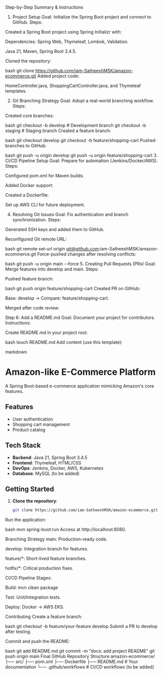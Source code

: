 Step-by-Step Summary & Instructions
1. Project Setup
Goal: Initialize the Spring Boot project and connect to GitHub.
Steps:

Created a Spring Boot project using Spring Initializr with:

Dependencies: Spring Web, Thymeleaf, Lombok, Validation.

Java 21, Maven, Spring Boot 3.4.5.

Cloned the repository:

bash
git clone https://github.com/iam-SatheeshMSK/amazon-ecommerce.git
Added project code:

HomeController.java, ShoppingCartController.java, and Thymeleaf templates.

2. Git Branching Strategy
Goal: Adopt a real-world branching workflow.
Steps:

Created core branches:

bash
git checkout -b develop      # Development branch
git checkout -b staging     # Staging branch
Created a feature branch:

bash
git checkout develop
git checkout -b feature/shopping-cart
Pushed branches to GitHub:

bash
git push -u origin develop
git push -u origin feature/shopping-cart
3. CI/CD Pipeline Setup
Goal: Prepare for automation (Jenkins/Docker/AWS).
Steps:

Configured pom.xml for Maven builds.

Added Docker support:

Created a Dockerfile.

Set up AWS CLI for future deployment.

4. Resolving Git Issues
Goal: Fix authentication and branch synchronization.
Steps:

Generated SSH keys and added them to GitHub.

Reconfigured Git remote URL:

bash
git remote set-url origin git@github.com:iam-SatheeshMSK/amazon-ecommerce.git
Force-pushed changes after resolving conflicts:

bash
git push -u origin main --force
5. Creating Pull Requests (PRs)
Goal: Merge features into develop and main.
Steps:

Pushed feature branch:

bash
git push origin feature/shopping-cart
Created PR on GitHub:

Base: develop → Compare: feature/shopping-cart.

Merged after code review.

Step 6: Add a README.md
Goal: Document your project for contributors.
Instructions:

Create README.md in your project root:

bash
touch README.md
Add content (use this template):

markdown
# Amazon-like E-Commerce Platform

A Spring Boot-based e-commerce application mimicking Amazon's core features.

## Features
- User authentication
- Shopping cart management
- Product catalog

## Tech Stack
- **Backend**: Java 21, Spring Boot 3.4.5
- **Frontend**: Thymeleaf, HTML/CSS
- **DevOps**: Jenkins, Docker, AWS, Kubernetes
- **Database**: MySQL (to be added)

## Getting Started

1. **Clone the repository**:
   ```bash
   git clone https://github.com/iam-SatheeshMSK/amazon-ecommerce.git
Run the application:

bash
mvn spring-boot:run
Access at http://localhost:8080.

Branching Strategy
main: Production-ready code.

develop: Integration branch for features.

feature/*: Short-lived feature branches.

hotfix/*: Critical production fixes.

CI/CD Pipeline
Stages:

Build: mvn clean package

Test: Unit/Integration tests.

Deploy: Docker → AWS EKS.

Contributing
Create a feature branch:

bash
git checkout -b feature/your-feature develop
Submit a PR to develop after testing.

Commit and push the README:

bash
git add README.md
git commit -m "docs: add project README"
git push origin main
Final GitHub Repository Structure
amazon-ecommerce/
├── src/
├── pom.xml
├── Dockerfile
├── README.md         # Your documentation
└── .github/workflows # CI/CD workflows (to be added)
